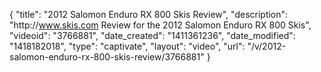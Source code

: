 {
    "title": "2012 Salomon Enduro RX 800 Skis Review",
    "description": "http:\/\/www.skis.com Review for the 2012 Salomon Enduro RX 800 Skis",
    "videoid": "3766881",
    "date_created": "1411361236",
    "date_modified": "1418182018",
    "type": "captivate",
    "layout": "video",
    "url": "\/v\/2012-salomon-enduro-rx-800-skis-review\/3766881"
}